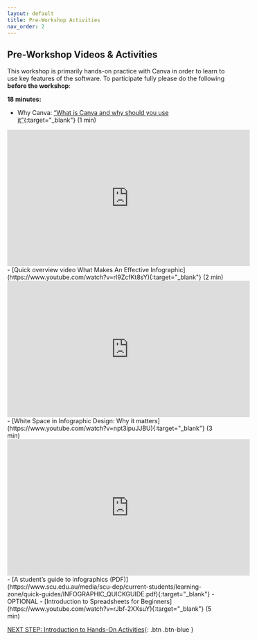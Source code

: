 ```yaml
---
layout: default
title: Pre-Workshop Activities
nav_order: 2
---
```

##  Pre-Workshop Videos & Activities
This workshop is primarily hands-on practice with Canva in order to learn to use key features of the software. To participate fully please do the following **before the workshop**:

**18 minutes:**<br>

- Why Canva: [“What is Canva and why should you use it”](https://www.youtube.com/watch?v=n1nt7uOh008){:target="_blank"} (1 min)
<iframe width="560" height="315" src="https://www.youtube.com/embed/n1nt7uOh008" title="YouTube video player" frameborder="0" allow="accelerometer; autoplay; clipboard-write; encrypted-media; gyroscope; picture-in-picture" allowfullscreen></iframe>
- [Quick overview video What Makes An Effective Infographic](https://www.youtube.com/watch?v=rl9ZcfKt8sY){:target="_blank"} (2 min)
<iframe width="560" height="315" src="https://www.youtube.com/embed/rl9ZcfKt8sY" title="YouTube video player" frameborder="0" allow="accelerometer; autoplay; clipboard-write; encrypted-media; gyroscope; picture-in-picture" allowfullscreen></iframe>
- [White Space in Infographic Design: Why it matters](https://www.youtube.com/watch?v=npt3ipuJJBU){:target="_blank"} (3 min)
<iframe width="560" height="315" src="https://www.youtube.com/embed/npt3ipuJJBU" title="YouTube video player" frameborder="0" allow="accelerometer; autoplay; clipboard-write; encrypted-media; gyroscope; picture-in-picture" allowfullscreen></iframe>
- [A student’s guide to infographics (PDF)](https://www.scu.edu.au/media/scu-dep/current-students/learning-zone/quick-guides/INFOGRAPHIC_QUICKGUIDE.pdf){:target="_blank"}
- OPTIONAL - [Introduction to Spreadsheets for Beginners](https://www.youtube.com/watch?v=rJbf-2XXsuY){:target="_blank"} (5 min)

[NEXT STEP: Introduction to Hands-On Activities](activities-intro.html){: .btn .btn-blue }
